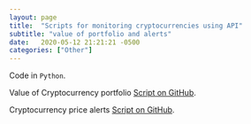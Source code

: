 ```yaml
---
layout: page
title:  "Scripts for monitoring cryptocurrencies using API"
subtitle: "value of portfolio and alerts"
date:   2020-05-12 21:21:21 -0500
categories: ["Other"]
---
```

Code in `Python`. 

Value of Cryptocurrency portfolio [Script on GitHub][cc-1].

Cryptocurrency price alerts [Script on GitHub][cc-2].

[cc-1]:   https://github.com/alexyushkin/Cryptocurrencies/blob/master/cryptocurrency_portfolio.py
[cc-2]:   https://github.com/alexyushkin/Cryptocurrencies/blob/master/cryptocurrencies_alert.py